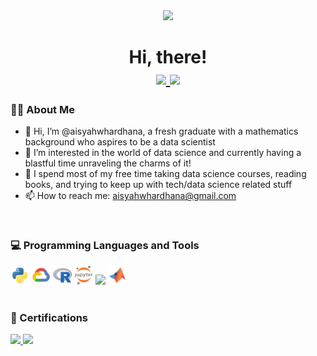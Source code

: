 <div id="header" align="center">
  <img src="https://cdn.dribbble.com/users/20368/screenshots/4012238/media/a527f691d3c789ed7618f1c3edea804c.gif" width = 480 >
</div>

<h1 align="center">
  Hi, there!


<div id="button" align="center">
  <a href="https://https://www.linkedin.com/in/aisyah-whardhana/">
  <img src="https://assets.dryicons.com/uploads/icon/svg/8337/a347cd89-1662-4421-be90-58e5e8004eae.svg" width=20>
  </a>
  <a href="https://https://www.instagram.com/drizzlinggumdrops/">
  <img src="https://assets.dryicons.com/uploads/icon/svg/8329/f654bca4-dd69-4369-a22a-765059d9436b.svg" width=20>
  </a>
</div>

</h1>

### :woman_student:  About Me

- 👋 Hi, I’m @aisyahwhardhana, a fresh graduate with a mathematics background who aspires to be a data scientist
- 👀 I’m interested in the world of data science and currently having a blastful time unraveling the charms of it!
- 🌱 I spend most of my free time taking data science courses, reading books, and trying to keep up with tech/data science related stuff
- 📫 How to reach me: aisyahwhardhana@gmail.com

<br>

### :computer: Programming Languages and Tools
<div>
  <img src="https://github.com/devicons/devicon/blob/master/icons/python/python-original.svg" width="30px">
  <img src="https://github.com/devicons/devicon/blob/master/icons/googlecloud/googlecloud-original.svg" width="30px">
  <img src="https://github.com/devicons/devicon/blob/master/icons/r/r-original.svg" width="30px">
  <img src="https://github.com/devicons/devicon/blob/master/icons/jupyter/jupyter-original-wordmark.svg" width="30px">
  <img src="https://raw.githubusercontent.com/bablubambal/All_logo_and_pictures/1ac69ce5fbc389725f16f989fa53c62d6e1b4883/programming%20languages/c%2B%2B.svg" width="30px">
  <img src="https://github.com/devicons/devicon/blob/master/icons/matlab/matlab-original.svg" width="30px">
</div>
<br>

### 📑 Certifications
<div>
  <a href="https://www.credly.com/badges/75273925-1423-4368-9f80-ad635d6419be/linked_in_profile">
  <img src="https://images.credly.com/size/340x340/images/9267a387-1a51-4ebe-8c05-976a5ec4c3d0/image.png" width="102px">
  </a>
  <a href="https://www.credly.com/badges/5d28316e-ed53-469f-b086-1274394f1bef/linked_in_profile">
  <img src="https://images.credly.com/size/340x340/images/d41de2b7-cbc2-47ec-bcf1-ebecbe83872f/GCC_badge_DA_1000x1000.png" width=95px">
  </a>
</div>


<!---
aisyahwhardhana/aisyahwhardhana is a ✨ special ✨ repository because its `README.md` (this file) appears on your GitHub profile.
You can click the Preview link to take a look at your changes.
--->
